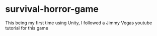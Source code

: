 # survival-horror-game

This being my first time using Unity, I followed a Jimmy Vegas youtube tutorial for this game
